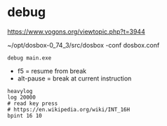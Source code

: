 # debug

https://www.vogons.org/viewtopic.php?t=3944

~/opt/dosbox-0_74_3/src/dosbox -conf dosbox.conf

```
debug main.exe
```

- f5 = resume from break
- alt-pause = break at current instruction

```
heavylog
log 20000
# read key press
# https://en.wikipedia.org/wiki/INT_16H
bpint 16 10
```


